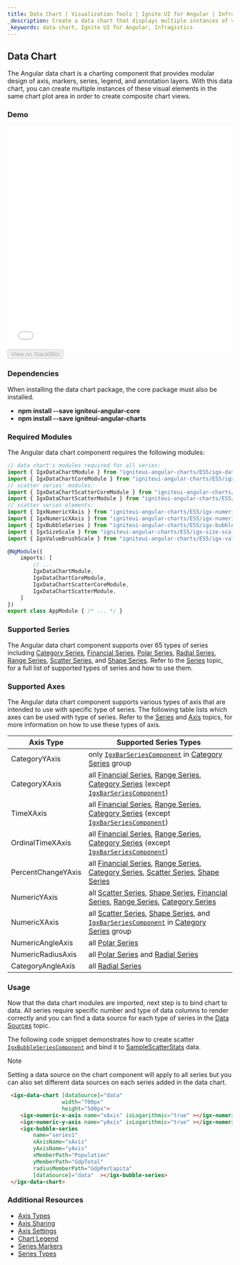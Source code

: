 ```yaml
---
title: Data Chart | Visualization Tools | Ignite UI for Angular | Infragistics
_description: Create a data chart that displays multiple instances of visual elements in the same plot area in order to create composite chart views.
_keywords: data chart, Ignite UI for Angular, Infragistics
---
```


## Data Chart

The Angular data chart is a charting component that provides modular design of axis, markers, series, legend, and annotation layers. With this data chart, you can create multiple instances of these visual elements in the same chart plot area in order to create composite chart views.

### Demo

<div class="sample-container loading" style="height: 500px">
    <iframe id="data-chart-overview-iframe" src='{environment:demosBaseUrl}/charts/data-chart-overview' width="100%" height="100%" seamless frameBorder="0" onload="onXPlatSampleIframeContentLoaded(this);"></iframe>
</div>
<div>
    <button data-localize="stackblitz" disabled class="stackblitz-btn" data-iframe-id="data-chart-overview-iframe" data-demos-base-url="{environment:demosBaseUrl}">View on StackBlitz
    </button>
</div>

<div class="divider--half"></div>

### Dependencies

When installing the data chart package, the core package must also be installed.

-   **npm install --save igniteui-angular-core**
-   **npm install --save igniteui-angular-charts**

### Required Modules

The Angular data chart component requires the following modules:

```typescript
// data chart's modules required for all series:
import { IgxDataChartModule } from "igniteui-angular-charts/ES5/igx-data-chart-module";
import { IgxDataChartCoreModule } from "igniteui-angular-charts/ES5/igx-data-chart-core--module";
// scatter series' modules:
import { IgxDataChartScatterCoreModule } from "igniteui-angular-charts/ES5/igx-data-chart-scatter-core-module";
import { IgxDataChartScatterModule } from "igniteui-angular-charts/ES5/igx-data-chart-scatter-module";
// scatter series elements:
import { IgxNumericYAxis } from "igniteui-angular-charts/ES5/igx-numeric-y-axis";
import { IgxNumericXAxis } from "igniteui-angular-charts/ES5/igx-numeric-x-axis";
import { IgxBubbleSeries } from "igniteui-angular-charts/ES5/igx-bubble-series";
import { IgxSizeScale } from "igniteui-angular-charts/ES5/igx-size-scale";
import { IgxValueBrushScale } from "igniteui-angular-charts/ES5/igx-value-brush-scale";

@NgModule({
    imports: [
        // ...
        IgxDataChartModule,
        IgxDataChartCoreModule,
        IgxDataChartScatterCoreModule,
        IgxDataChartScatterModule,
    ]
})
export class AppModule { /* ... */ }
```

<div class="divider--half"></div>

### Supported Series

The Angular data chart component supports over 65 types of series including [Category Series](datachart_series_types_category.md), [Financial Series](datachart_series_types_financial.md), [Polar Series](datachart_series_types_polar.md), [Radial Series](datachart_series_types_radial.md), [Range Series](datachart_series_types_range.md), [Scatter Series](datachart_series_types_scatter_bubble.md), and [Shape Series](datachart_series_types_shape.md). Refer to the [Series](datachart_series_types.md) topic, for a full list of supported types of series and how to use them.

### Supported Axes

The Angular data chart component supports various types of axis that are intended to use with specific type of series. The following table lists which axes can be used with type of series.   Refer to the [Series](datachart_series_types.md) and [Axis](datachart_axis_types.md) topics, for more information on how to use these types of axis.

| Axis Type          | Supported Series Types                                                                                                                                                                                                                                                            |
| ------------------ | --------------------------------------------------------------------------------------------------------------------------------------------------------------------------------------------------------------------------------------------------------------------------------- |
| CategoryYAxis      | only [`IgxBarSeriesComponent`](/angular-apis/typescript/latest/classes/igxbarseriescomponent.html) in [Category Series](datachart_series_types_category.md) group                                                                                                                 |
| CategoryXAxis      | all [Financial Series](datachart_series_types_financial.md), [Range Series](datachart_series_types_range.md),  [Category Series](datachart_series_types_category.md) (except [`IgxBarSeriesComponent`](/angular-apis/typescript/latest/classes/igxbarseriescomponent.html))       |
| TimeXAxis          | all [Financial Series](datachart_series_types_financial.md), [Range Series](datachart_series_types_range.md),  [Category Series](datachart_series_types_category.md) (except [`IgxBarSeriesComponent`](/angular-apis/typescript/latest/classes/igxbarseriescomponent.html))       |
| OrdinalTimeXAxis   | all [Financial Series](datachart_series_types_financial.md), [Range Series](datachart_series_types_range.md),  [Category Series](datachart_series_types_category.md) (except [`IgxBarSeriesComponent`](/angular-apis/typescript/latest/classes/igxbarseriescomponent.html))       |
| PercentChangeYAxis | all [Financial Series](datachart_series_types_financial.md), [Range Series](datachart_series_types_range.md), [Category Series](datachart_series_types_category.md), [Scatter Series](datachart_series_types_scatter_bubble.md), [Shape Series](datachart_series_types_shape.md)  |
| NumericYAxis       | all [Scatter Series](datachart_series_types_scatter_bubble.md), [Shape Series](datachart_series_types_shape.md), [Financial Series](datachart_series_types_financial.md), [Range Series](datachart_series_types_range.md), [Category Series](datachart_series_types_category.md)  |
| NumericXAxis       | all [Scatter Series](datachart_series_types_scatter_bubble.md), [Shape Series](datachart_series_types_shape.md), and [`IgxBarSeriesComponent`](/angular-apis/typescript/latest/classes/igxbarseriescomponent.html) in [Category Series](datachart_series_types_category.md) group |
| NumericAngleAxis   | all [Polar Series](datachart_series_types_polar.md)                                                                                                                                                                                                                               |
| NumericRadiusAxis  | all [Polar Series](datachart_series_types_polar.md) and [Radial Series](datachart_series_types_radial.md)                                                                                                                                                                         |
| CategoryAngleAxis  | all  [Radial Series](datachart_series_types_radial.md)                                                                                                                                                                                                                            |

### Usage

Now that the data chart modules are imported, next step is to bind chart to data. All series require specific number and type of data columns to render correctly and you can find a data source for each type of series in the [Data Sources](datachart_data_sources.md) topic.

The following code snippet demonstrates how to create scatter [`IgxBubbleSeriesComponent`](/angular-apis/typescript/latest/classes/igxbubbleseriescomponent.html) and bind it to [SampleScatterStats](datachart_data_sources_stats.md) data.

> [!NOTE]
>
> Setting a data source on the chart component will apply to all series but you can also set different data sources on each series added in the data chart.

```html
 <igx-data-chart [dataSource]="data"
                 width="700px"
                 height="500px">
    <igx-numeric-x-axis name="xAxis" isLogarithmic="true" ></igx-numeric-x-axis>
    <igx-numeric-y-axis name="yAxis" isLogarithmic="true" ></igx-numeric-x-axis>
    <igx-bubble-series
        name="series1"
        xAxisName="xAxis"
        yAxisName="yAxis"
        xMemberPath="Population"
        yMemberPath="GdpTotal"
        radiusMemberPath="GdpPerCapita"
        [dataSource]="data"  ></igx-bubble-series>
 </igx-data-chart>
```

<div class="divider--half"></div>

### Additional Resources

-   [Axis Types](datachart_axis_types.md)
-   [Axis Sharing](datachart_axis_sharing.md)
-   [Axis Settings](datachart_axis_settings.md)
-   [Chart Legend](datachart_chart_legends.md)
-   [Series Markers](datachart_series_markers.md)
-   [Series Types](datachart_series_types.md)
